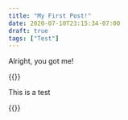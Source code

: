 ```yaml
---
title: "My First Post!"
date: 2020-07-10T23:15:34-07:00
draft: true
tags: ["Test"]
---
```


Alright, you got me!

{{<rawhtml>}}
<p>This is a test</p>
{{<rawhtml>}}